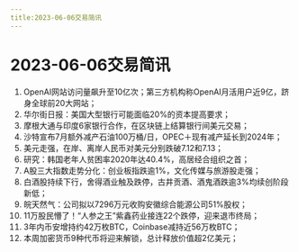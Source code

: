 ```yaml
---
title:2023-06-06交易简讯
---
```

# 2023-06-06交易简讯
1. OpenAI网站访问量飙升至10亿次；第三方机构称OpenAI月活用户近9亿，跻身全球前20大网站；
2. 华尔街日报：美国大型银行可能面临20%的资本提高要求；
3. 摩根大通与印度6家银行合作，在区块链上结算银行间美元交易；
4. 沙特宣布7月额外减产石油100万桶/日，OPEC＋现有减产延长到2024年；
5. 美元走强，在岸、离岸人民币对美元分别跌破7.12和7.13；
6. 研究：韩国老年人贫困率2020年达40.4%，高居经合组织之首；
7. A股三大指数走势分化：创业板指跌逾1%，文化传媒与旅游股走强；
8. 白酒股持续下行，舍得酒业触及跌停，古井贡酒、酒鬼酒跌逾3%均续创阶段新低；
9. 皖天然气：公司拟以7296万元收购安徽综合能源公司51%股权；
10. 11万股民懵了！“人参之王”紫鑫药业接连22个跌停，迎来退市终局；
11. 3年内币安增持约42万枚BTC，Coinbase减持近56万枚BTC；
12. 本周加密货币9种代币将迎来解锁，总计释放价值超2亿美元；
